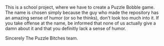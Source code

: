 
This is a school project, where we have to create a Puzzle Bobble game.
The name is chosen simply because the guy who made the repository has an amazing sense of humor (or so he thinks), don't look too much into it.
If you take offense at the name, be informed that none of us actually give a damn about it and that you definitly lack a sense of humor.

Sincerely
The Puzzle Bitches team.